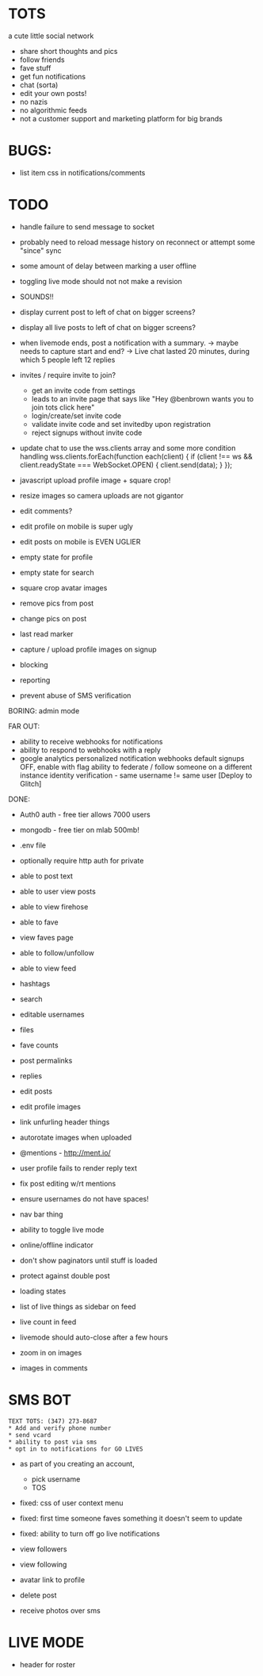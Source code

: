 # TOTS
a cute little social network

* share short thoughts and pics
* follow friends
* fave stuff
* get fun notifications
* chat (sorta)
* edit your own posts!
* no nazis
* no algorithmic feeds
* not a customer support and marketing platform for big brands



# BUGS:

* list item css in notifications/comments

# TODO

* handle failure to send message to socket
* probably need to reload message history on reconnect or attempt some "since" sync
* some amount of delay between marking a user offline

* toggling live mode should not not make a revision
* SOUNDS!!
* display current post to left of chat on bigger screens?
* display all live posts to left of chat on bigger screens?
* when livemode ends, post a notification with a summary.
    -> maybe needs to capture start and end?
    -> Live chat lasted 20 minutes, during which 5 people left 12 replies


* invites / require invite to join?
  * get an invite code from settings
  * leads to an invite page that says like "Hey @benbrown wants you to join tots click here"
  * login/create/set invite code
  * validate invite code and set invitedby upon registration
  * reject signups without invite code

* update chat to use the wss.clients array and some more condition handling
wss.clients.forEach(function each(client) {
     if (client !== ws && client.readyState === WebSocket.OPEN) {
       client.send(data);
     }
   });

* javascript upload profile image + square crop!
* resize images so camera uploads are not gigantor
* edit comments?
* edit profile on mobile is super ugly
* edit posts on mobile is EVEN UGLIER
* empty state for profile
* empty state for search
* square crop avatar images
* remove pics from post
* change pics on post
* last read marker
* capture / upload profile images on signup
* blocking
* reporting
* prevent abuse of SMS verification


BORING:
admin mode

FAR OUT:


* ability to receive webhooks for notifications
* ability to respond to webhooks with a reply
* google analytics
personalized notification webhooks
default signups OFF, enable with flag
ability to federate / follow someone on a different instance
identity verification - same username != same user
[Deploy to Glitch]




DONE:

* Auth0 auth - free tier allows 7000 users
* mongodb - free tier on mlab 500mb!
* .env file
* optionally require http auth for private
* able to post text
* able to user view posts
* able to view firehose
* able to fave
* view faves page
* able to follow/unfollow
* able to view feed
* hashtags
* search
* editable usernames
* files
* fave counts
* post permalinks
* replies
* edit posts
* edit profile images
* link unfurling header things

* autorotate images when uploaded
* @mentions - http://ment.io/
* user profile fails to render reply text
* fix post editing w/rt mentions
* ensure usernames do not have spaces!
* nav bar thing
* ability to toggle live mode
* online/offline indicator
* don't show paginators until stuff is loaded
* protect against double post
* loading states
* list of live things as sidebar on feed
* live count in feed
* livemode should auto-close after a few hours
* zoom in on images
* images in comments

# SMS BOT
    TEXT TOTS: (347) 273-8687
    * Add and verify phone number
    * send vcard
    * ability to post via sms
    * opt in to notifications for GO LIVES
* as part of you creating an account,
    * pick username
    * TOS
* fixed: css of user context menu
* fixed: first time someone faves something it doesn't seem to update
* fixed: ability to turn off go live notifications
* view followers
* view following
* avatar link to profile
* delete post

* receive photos over sms
# LIVE MODE
* header for roster

